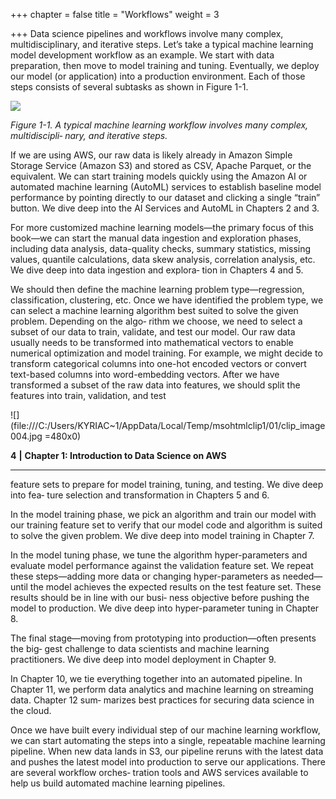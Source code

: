 +++
chapter = false
title = "Workflows"
weight = 3

+++
Data science pipelines and workflows involve many complex, multidisciplinary, and iterative steps. Let’s take a typical machine learning model development workflow as an example. We start with data preparation, then move to model training and tuning. Eventually, we deploy our model (or application) into a production environment. Each of those steps consists of several subtasks as shown in Figure 1-1.

![](/images/workflow.png)

_Figure 1-1. A typical machine learning workflow involves many complex, multidiscipli‐ nary, and iterative steps._

If we are using AWS, our raw data is likely already in Amazon Simple Storage Service (Amazon S3) and stored as CSV, Apache Parquet, or the equivalent. We can start training models quickly using the Amazon AI or automated machine learning (AutoML) services to establish baseline model performance by pointing directly to our dataset and clicking a single “train” button. We dive deep into the AI Services and AutoML in Chapters 2 and 3.

For more customized machine learning models—the primary focus of this book—we can start the manual data ingestion and exploration phases, including data analysis, data-quality checks, summary statistics, missing values, quantile calculations, data skew analysis, correlation analysis, etc. We dive deep into data ingestion and explora‐ tion in Chapters 4 and 5.

We should then define the machine learning problem type—regression, classification, clustering, etc. Once we have identified the problem type, we can select a machine learning algorithm best suited to solve the given problem. Depending on the algo‐ rithm we choose, we need to select a subset of our data to train, validate, and test our model. Our raw data usually needs to be transformed into mathematical vectors to enable numerical optimization and model training. For example, we might decide to transform categorical columns into one-hot encoded vectors or convert text-based columns into word-embedding vectors. After we have transformed a subset of the raw data into features, we should split the features into train, validation, and test

![](file:///C:/Users/KYRIAC\~1/AppData/Local/Temp/msohtmlclip1/01/clip_image004.jpg =480x0)

**4** **|** **Chapter 1: Introduction to Data Science on AWS**

****

feature sets to prepare for model training, tuning, and testing. We dive deep into fea‐ ture selection and transformation in Chapters 5 and 6.

In the model training phase, we pick an algorithm and train our model with our training feature set to verify that our model code and algorithm is suited to solve the given problem. We dive deep into model training in Chapter 7.

In the model tuning phase, we tune the algorithm hyper-parameters and evaluate model performance against the validation feature set. We repeat these steps—adding more data or changing hyper-parameters as needed—until the model achieves the expected results on the test feature set. These results should be in line with our busi‐ ness objective before pushing the model to production. We dive deep into hyper-parameter tuning in Chapter 8.

The final stage—moving from prototyping into production—often presents the big‐ gest challenge to data scientists and machine learning practitioners. We dive deep into model deployment in Chapter 9.

In Chapter 10, we tie everything together into an automated pipeline. In Chapter 11, we perform data analytics and machine learning on streaming data. Chapter 12 sum‐ marizes best practices for securing data science in the cloud.

Once we have built every individual step of our machine learning workflow, we can start automating the steps into a single, repeatable machine learning pipeline. When new data lands in S3, our pipeline reruns with the latest data and pushes the latest model into production to serve our applications. There are several workflow orches‐ tration tools and AWS services available to help us build automated machine learning pipelines.